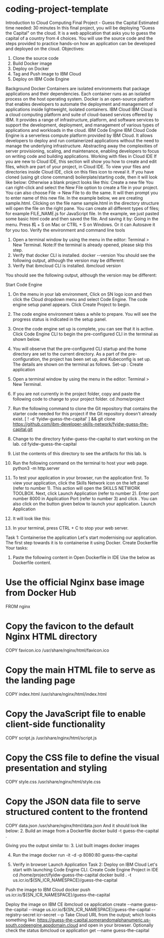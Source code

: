 # coding-project-template
Introduction to Cloud Computing Final Project - Guess the Capital
 Estimated time needed: 30 minutes
 In this final project, you will be deploying "Guess the Capital" on the cloud. It is a web application that asks you to guess the capital of a  country from 4 choices.
 You will use the source code and the steps provided to practice hands-on how an application can be developed and deployed on the cloud.
 Objectives:
 1. Clone the source code
 2. Build Docker image
 3. Deploy on Docker
 4. Tag and Push image to IBM Cloud
 5. Deploy on IBM Code Engine

 Background
 Docker
 Containers are isolated environments that package applications and their dependencies. Each container runs as an isolated process on the host operating system.
 Docker is an open-source platform that enables developers to automate the deployment and management of applications inside lightweight, isolated containers.
 IBM Cloud
 IBM Cloud is a cloud computing platform and suite of cloud-based services offered by IBM. It provides a range of infrastructure, platform, and software services to
 support the development, deployment, and management of various types of applications and workloads in the cloud.
 IBM Code Engine
 IBM Cloud Code Engine is a serverless compute platform provided by IBM Cloud. It allows developers to deploy and run containerized applications without the
 need to manage the underlying infrastructure. Abstracting away the complexities of server provisioning, scaling, and maintenance, enabling developers to focus on
 writing code and building applications.
 Working with files in Cloud IDE
 If you are new to Cloud IDE, this section will show you how to create and edit files, which are part of your project, in Cloud IDE.
 To view your files and directories inside Cloud IDE, click on this files icon to reveal it.
 If you have cloned (using git clone command) boilerplate/starting code, then it will look like below:
Otherwise a blank project looks like this:
 Create a new file
 You can right-click and select the New File option to create a file in your project.
 You can also choose File -> New File to do the same.
 It will then prompt you to enter name of this new file. In the example below, we are creating sample.html.
Clicking on the file name sample.html in the directory structure will open the file on the right pane. You can create all different types of files; for example
 FILE_NAME.js for JavaScript file.
 In the example, we just pasted some basic html code and then saved the file.
 And saving it by:
 Going in the menu.
 Press 㭤 + S on Mac or CTRL + S on Windows.
 Or it can Autosave it for you too.
Verify the environment and command line tools
 1. Open a terminal window by using the menu in the editor: Terminal > New Terminal.
 Note:If the terminal is already opened, please skip this step.
 2. Verify that docker CLI is installed.
 docker --version
 You should see the following output, although the version may be different:
 3. Verify that ibmcloud CLI is installed.
 ibmcloud version              
            
          
        
You should see the following output, although the version may be different:

 Start Code Engine
 1. On the menu in your lab environment, Click on SN logo icon and then click the Cloud dropdown menu and select Code Engine. The code engine setup panel appears. Click Create Project to begin.
 
2. The code engine environment takes a while to prepare. You will see the progress status is indicated in the setup panel.

3. Once the code engine set up is complete, you can see that it is active. Click Code Engine CLI to begin the pre-configured CLI in the terminal as shown below.
4. You will observe that the pre-configured CLI startup and the home directory are set to the current directory. As a part of the pre-configuration, the project has been set up, and Kubeconfig is set up. The details are shown on the terminal as follows.
Set-up : Create application

 1. Open a terminal window by using the menu in the editor: Terminal > New Terminal.
 2. If you are not currently in the project folder, copy and paste the following code to change to your project folder.
 cd /home/project
 3. Run the following command to clone the Git repository that contains the starter code needed for this project if the Git repository doesn't already exist.
 [ ! -d 'fyidw-guess-the-capital' ] && git clone https://github.com/ibm-developer-skills-network/fyidw-guess-the-capital.git
 4. Change to the directory fyidw-guess-the-capital to start working on the lab.
 cd fyidw-guess-the-capital
 5. List the contents of this directory to see the artifacts for this lab.
    ls
          
            
            
            
                    
                  
            
          
        
7. Run the following command on the terminal to host your web page.
 python3 -m http.server
          
            
            
            
                    
                  
            
          
        
8. To test your application in your browser, run the application first. To view your application, click the Skills Network icon on the left panel (refer to number 1).
 This action will open the SKILLS NETWORK TOOLBOX. Next, click Launch Application (refer to number 2). Enter port number 8000 in Application
 Port (refer to number 3) and click . You can also click on the button given below to launch your application.
 Launch Application
 9. It will look like this:
10. In your terminal, press CTRL + C to stop your web server.
 
 
 Task 1: Containerise the application
 Let's start modernising our application. The first step towards it is to containerise it using Docker.
 Create Dockerfile
 Your tasks:
 1. Paste the following content in
 Open Dockerfile in IDE
 Use the below as Dockerfile content.
 # Use the official Nginx base image from Docker Hub
 FROM nginx
 # Copy the favicon to the default Nginx HTML directory
 COPY favicon.ico /usr/share/nginx/html/favicon.ico
 # Copy the main HTML file to serve as the landing page
 COPY index.html /usr/share/nginx/html/index.html
 # Copy the JavaScript file to enable client-side functionality
 COPY script.js /usr/share/nginx/html/script.js
 # Copy the CSS file to define the visual presentation and styling
 COPY style.css /usr/share/nginx/html/style.css
 # Copy the JSON data file to serve structured content to the frontend
 COPY data.json /usr/share/nginx/html/data.json
 And it should look like below:
2. Build an image from a Dockerfile
 docker build -t guess-the-capital .
          
            
            
            
                    
                  
            
          
        
Giving you the output similar to:
3. List built images
 docker images
          
            
            
            
                    
                  
            
          
        
4. Run the image
 docker run -it -d -p 8080:80 guess-the-capital
          
            
            
            
                    
                  
            
          
        
5. Verify in browser
 Launch Application
 Task 2: Deploy on IBM Cloud
 Let's start with launching Code Engine CLI.
 Create Code Engine Project in IDE
 cd /home/project/fyidw-guess-the-capital
 docker build . -t us.icr.io/${SN_ICR_NAMESPACE}/guess-the-capital
          
            
            
            
                    
                  
            
          
        
Push the image to IBM Cloud
 docker push us.icr.io/${SN_ICR_NAMESPACE}/guess-the-capital
          
            
            
            
                    
                  
            
          
        
Deploy the image on IBM CE
 ibmcloud ce application create --name guess-the-capital --image us.icr.io/${SN_ICR_NAMESPACE}/guess-the-capital --registry-secret icr-secret --p
 Take Cloud URL from the output; which looks something like: https://guess-the-capital.somerandomalphanumeric.us-south.codeengine.appdomain.cloud and
 open in your browser.
 Optionally check the status
 ibmcloud ce application get --name guess-the-capital
 
